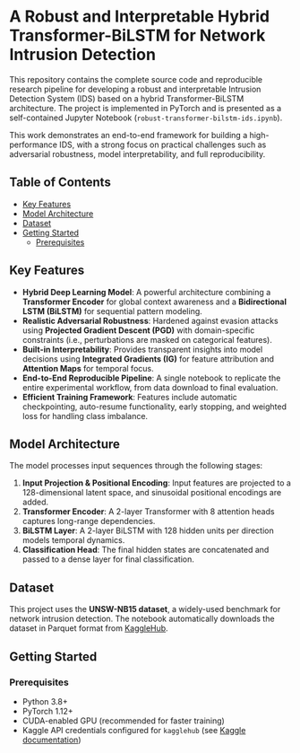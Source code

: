 # A Robust and Interpretable Hybrid Transformer-BiLSTM for Network Intrusion Detection

This repository contains the complete source code and reproducible research pipeline for developing a robust and interpretable Intrusion Detection System (IDS) based on a hybrid Transformer-BiLSTM architecture. The project is implemented in PyTorch and is presented as a self-contained Jupyter Notebook (`robust-transformer-bilstm-ids.ipynb`).

This work demonstrates an end-to-end framework for building a high-performance IDS, with a strong focus on practical challenges such as adversarial robustness, model interpretability, and full reproducibility.

## Table of Contents
- [Key Features](#key-features)
- [Model Architecture](#model-architecture)
- [Dataset](#dataset)
- [Getting Started](#getting-started)
  - [Prerequisites](#prerequisites)

## Key Features
- **Hybrid Deep Learning Model**: A powerful architecture combining a **Transformer Encoder** for global context awareness and a **Bidirectional LSTM (BiLSTM)** for sequential pattern modeling.
- **Realistic Adversarial Robustness**: Hardened against evasion attacks using **Projected Gradient Descent (PGD)** with domain-specific constraints (i.e., perturbations are masked on categorical features).
- **Built-in Interpretability**: Provides transparent insights into model decisions using **Integrated Gradients (IG)** for feature attribution and **Attention Maps** for temporal focus.
- **End-to-End Reproducible Pipeline**: A single notebook to replicate the entire experimental workflow, from data download to final evaluation.
- **Efficient Training Framework**: Features include automatic checkpointing, auto-resume functionality, early stopping, and weighted loss for handling class imbalance.

## Model Architecture
The model processes input sequences through the following stages:
1.  **Input Projection & Positional Encoding**: Input features are projected to a 128-dimensional latent space, and sinusoidal positional encodings are added.
2.  **Transformer Encoder**: A 2-layer Transformer with 8 attention heads captures long-range dependencies.
3.  **BiLSTM Layer**: A 2-layer BiLSTM with 128 hidden units per direction models temporal dynamics.
4.  **Classification Head**: The final hidden states are concatenated and passed to a dense layer for final classification.

<!-- Optional: Add a simple diagram of the architecture here -->
<!-- ![Model Architecture Diagram](architecture.png) -->

## Dataset
This project uses the **UNSW-NB15 dataset**, a widely-used benchmark for network intrusion detection. The notebook automatically downloads the dataset in Parquet format from [KaggleHub](https://www.kaggle.com/datasets/dhoogla/unswnb15).

## Getting Started

### Prerequisites
- Python 3.8+
- PyTorch 1.12+
- CUDA-enabled GPU (recommended for faster training)
- Kaggle API credentials configured for `kagglehub` (see [Kaggle documentation](https://www.kaggle.com/docs/api))

